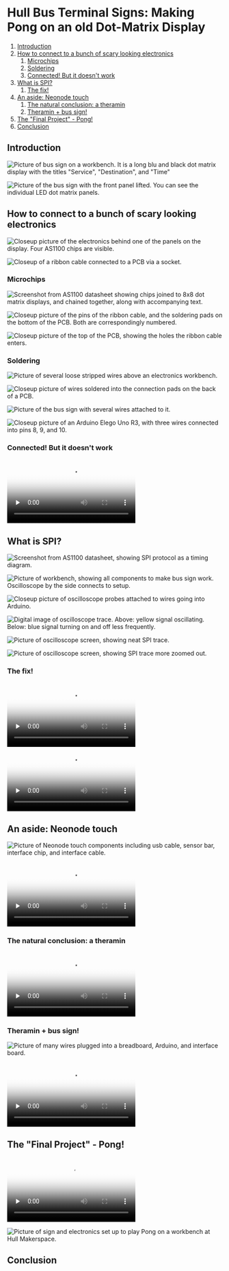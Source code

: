 # Hull Bus Terminal Signs: Making Pong on an old Dot-Matrix Display

1. [Introduction](#introduction)
2. [How to connect to a bunch of scary looking electronics](#how-to-connect-to-a-bunch-of-scary-looking-electronics)
   1. [Microchips](#microchips)
   2. [Soldering](#soldering)
   3. [Connected! But it doesn't work](#connected-but-it-doesnt-work)
3. [What is SPI?](#what-is-spi)
   1. [The fix!](#the-fix)
4. [An aside: Neonode touch](#an-aside-neonode-touch)
   1. [The natural conclusion: a theramin](#the-natural-conclusion-a-theramin)
   2. [Theramin + bus sign!](#theramin--bus-sign)
5. [The "Final Project" - Pong!](#the-final-project---pong)
6. [Conclusion](#conclusion)

## Introduction

![Picture of bus sign on a workbench. It is a long blu and black dot matrix display with the titles "Service", "Destination", and "Time"](images/hw_sign_closed.jpg)

![Picture of the bus sign with the front panel lifted. You can see the individual LED dot matrix panels.](images/hw_sign_open.png)

## How to connect to a bunch of scary looking electronics

![Closeup picture of the electronics behind one of the panels on the display. Four AS1100 chips are visible.](images/hw_sign_as1100-chips.jpg)

![Closeup of a ribbon cable connected to a PCB via a socket.](images/hw_sign_ribbon-cable.jpg)

### Microchips

![Screenshot from AS1100 datasheet showing chips joined to 8x8 dot matrix displays, and chained together, along with accompanying text.](images/sw_as1100_daisychain.png)

![Closeup picture of the pins of the ribbon cable, and the soldering pads on the bottom of the PCB. Both are correspondingly numbered.](images/hw_sign_ribbon-port_back.png)

![Closeup picture of the top of the PCB, showing the holes the ribbon cable enters.](images/hw_sign_ribbon-port_front.png)

### Soldering

![Picture of several loose stripped wires above an electronics workbench.](images/hw_wires_stripped.jpg)

![Closeup picture of wires soldered into the connection pads on the back of a PCB.](images/hw_sign_ribbon-board_back.jpg)

![Picture of the bus sign with several wires attached to it.](images/hw_setup_zoom.jpg)

![Closeup picture of an Arduino Elego Uno R3, with three wires connected into pins 8, 9, and 10.](images/hw_arduino_lonely.jpg)

### Connected! But it doesn't work

<video controls preload="none" poster="./images/videopre_sign_garbage.jpg" loop>
  <source src="./images/videoff_sign_garbage.mp4" type="video/mp4">
</video>

## What is SPI?

![Screenshot from AS1100 datasheet, showing SPI protocol as a timing diagram.](images/sw_as1100_serial-addressing-modes.png)

![Picture of workbench, showing all components to make bus sign work. Oscilloscope by the side connects to setup.](images/hw_setup_scoping.jpg)

![Closeup picture of oscilloscope probes attached to wires going into Arduino.](images/hw_arduino_probes.png)

![Digital image of oscilloscope trace. Above: yellow signal oscillating. Below: blue signal turning on and off less frequently.](images/sw_oscilloscope_bad-spi.png)

![Picture of oscilloscope screen, showing neat SPI trace.](images/hw_oscilloscope_trace.jpg)

![Picture of oscilloscope screen, showing SPI trace more zoomed out.](images/hw_oscilloscope_signal.jpg)

### The fix!

<video controls preload="none" poster="./images/videopre_sign_display-test.jpg" loop>
  <source src="./images/videoff_sign_display-test.mp4" type="video/mp4">
</video>

<video controls preload="none" poster="./images/videopre_sign_scrolling-text_fast.jpg" loop>
  <source src="./images/videoff_sign_scrolling-text_fast.mp4" type="video/mp4">
</video>

## An aside: Neonode touch

![Picture of Neonode touch components including usb cable, sensor bar, interface chip, and interface cable.](images/hw_neonode.jpg)

<video controls preload="none" poster="./images/videopre_neonode_proto.jpg" loop>
  <source src="./images/videoff_neonode_proto.mp4" type="video/mp4">
</video>

### The natural conclusion: a theramin

<video controls preload="none" poster="./images/videopre_neonode_theramin.jpg">
  <source src="./images/videoff_neonode_theramin.mp4" type="video/mp4">
</video>

### Theramin + bus sign!

![Picture of many wires plugged into a breadboard, Arduino, and interface board.](images/setup_wire_mess.jpg)

<video controls preload="none" poster="./images/videopre_both_jumpy-theramin.jpg">
  <source src="./images/videoff_both_jumpy-theramin.mp4" type="video/mp4">
</video>

## The "Final Project" - Pong!

<video controls preload="none" poster="./images/videopre_both_pong.jpg" loop>
  <source src="./images/videoff_both_pong.mp4" type="video/mp4">
</video>

![Picture of sign and electronics set up to play Pong on a workbench at Hull Makerspace.](images/output_pong.jpg)

## Conclusion
